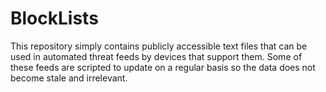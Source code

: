 # BlockLists
This repository simply contains publicly accessible text files that can be used in automated threat feeds by devices that support them.  Some of these feeds are scripted to update on a regular basis so the data does not become stale and irrelevant.
